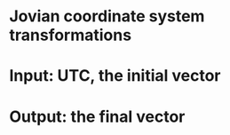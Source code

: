 # Jovian coordinate system transformations 
# Input:  UTC, the initial vector
# Output:   the final vector
